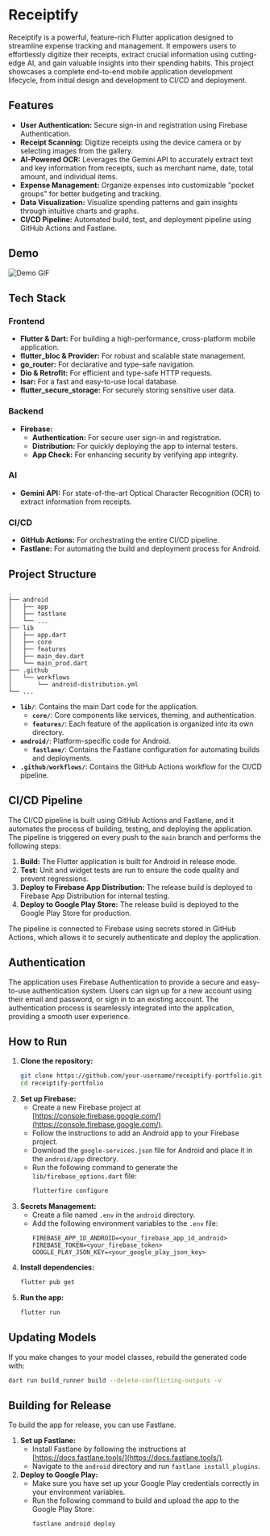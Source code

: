 # Receiptify

Receiptify is a powerful, feature-rich Flutter application designed to streamline expense tracking and management. It empowers users to effortlessly digitize their receipts, extract crucial information using cutting-edge AI, and gain valuable insights into their spending habits. This project showcases a complete end-to-end mobile application development lifecycle, from initial design and development to CI/CD and deployment.

## Features

- **User Authentication:** Secure sign-in and registration using Firebase Authentication.
- **Receipt Scanning:** Digitize receipts using the device camera or by selecting images from the gallery.
- **AI-Powered OCR:** Leverages the Gemini API to accurately extract text and key information from receipts, such as merchant name, date, total amount, and individual items.
- **Expense Management:** Organize expenses into customizable "pocket groups" for better budgeting and tracking.
- **Data Visualization:** Visualize spending patterns and gain insights through intuitive charts and graphs.
- **CI/CD Pipeline:** Automated build, test, and deployment pipeline using GitHub Actions and Fastlane.

## Demo

![Demo GIF](receiptify-demo.gif)

## Tech Stack

### Frontend

- **Flutter & Dart:** For building a high-performance, cross-platform mobile application.
- **flutter_bloc & Provider:** For robust and scalable state management.
- **go_router:** For declarative and type-safe navigation.
- **Dio & Retrofit:** For efficient and type-safe HTTP requests.
- **Isar:** For a fast and easy-to-use local database.
- **flutter_secure_storage:** For securely storing sensitive user data.

### Backend

- **Firebase:**
    - **Authentication:** For secure user sign-in and registration.
    - **Distribution:** For quickly deploying the app to internal testers.
    - **App Check:** For enhancing security by verifying app integrity.

### AI

- **Gemini API:** For state-of-the-art Optical Character Recognition (OCR) to extract information from receipts.

### CI/CD

- **GitHub Actions:** For orchestrating the entire CI/CD pipeline.
- **Fastlane:** For automating the build and deployment process for Android.

## Project Structure

```
.
├── android
│   ├── app
│   ├── fastlane
│   └── ...
├── lib
│   ├── app.dart
│   ├── core
│   ├── features
│   ├── main_dev.dart
│   └── main_prod.dart
├── .github
│   └── workflows
│       └── android-distribution.yml
└── ...
```

- **`lib/`**: Contains the main Dart code for the application.
  - **`core/`**: Core components like services, theming, and authentication.
  - **`features/`**: Each feature of the application is organized into its own directory.
- **`android/`**: Platform-specific code for Android.
  - **`fastlane/`**: Contains the Fastlane configuration for automating builds and deployments.
- **`.github/workflows/`**: Contains the GitHub Actions workflow for the CI/CD pipeline.

## CI/CD Pipeline

The CI/CD pipeline is built using GitHub Actions and Fastlane, and it automates the process of building, testing, and deploying the application. The pipeline is triggered on every push to the `main` branch and performs the following steps:

1.  **Build:** The Flutter application is built for Android in release mode.
2.  **Test:** Unit and widget tests are run to ensure the code quality and prevent regressions.
3.  **Deploy to Firebase App Distribution:** The release build is deployed to Firebase App Distribution for internal testing.
4.  **Deploy to Google Play Store:** The release build is deployed to the Google Play Store for production.

The pipeline is connected to Firebase using secrets stored in GitHub Actions, which allows it to securely authenticate and deploy the application.

## Authentication

The application uses Firebase Authentication to provide a secure and easy-to-use authentication system. Users can sign up for a new account using their email and password, or sign in to an existing account. The authentication process is seamlessly integrated into the application, providing a smooth user experience.

## How to Run

1. **Clone the repository:**
   ```sh
   git clone https://github.com/your-username/receiptify-portfolio.git
   cd receiptify-portfolio
   ```
2. **Set up Firebase:**
   - Create a new Firebase project at [https://console.firebase.google.com/](https://console.firebase.google.com/).
   - Follow the instructions to add an Android app to your Firebase project.
   - Download the `google-services.json` file for Android and place it in the `android/app` directory.
   - Run the following command to generate the `lib/firebase_options.dart` file:
        ```sh
        flutterfire configure
        ```
3. **Secrets Management:**
    - Create a file named `.env` in the `android` directory.
    - Add the following environment variables to the `.env` file:
        ```
        FIREBASE_APP_ID_ANDROID=<your_firebase_app_id_android>
        FIREBASE_TOKEN=<your_firebase_token>
        GOOGLE_PLAY_JSON_KEY=<your_google_play_json_key>
        ```
4. **Install dependencies:**
   ```sh
   flutter pub get
   ```
5. **Run the app:**
   ```sh
   flutter run
   ```

## Updating Models

If you make changes to your model classes, rebuild the generated code with:
```sh
dart run build_runner build --delete-conflicting-outputs -v
```

## Building for Release

To build the app for release, you can use Fastlane.

1. **Set up Fastlane:**
   - Install Fastlane by following the instructions at [https://docs.fastlane.tools/](https://docs.fastlane.tools/).
   - Navigate to the `android` directory and run `fastlane install_plugins`.
2. **Deploy to Google Play:**
   - Make sure you have set up your Google Play credentials correctly in your environment variables.
   - Run the following command to build and upload the app to the Google Play Store:
        ```sh
        fastlane android deploy
        ```
